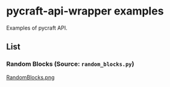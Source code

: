 # pycraft-api-wrapper examples

Examples of pycraft API.

## List

### Random Blocks (Source: `random_blocks.py`)

[RandomBlocks.png](https://i.imgur.com/uOSG6aw.png)
